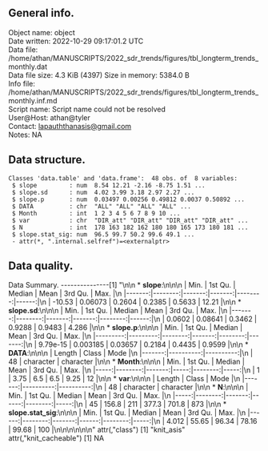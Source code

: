 <!-- This is a markdown file. -->


 General info.
---------------

Object name:    object      
Date written:   2022-10-29 09:17:01.2 UTC  
Data file:      /home/athan/MANUSCRIPTS/2022_sdr_trends/figures/tbl_longterm_trends_monthly.dat      
Data file size: 4.3 KiB (4397) 
Size in memory: 5384.0 B      
Info file:      /home/athan/MANUSCRIPTS/2022_sdr_trends/figures/tbl_longterm_trends_monthly.inf.md      
Script name:    Script name could not be resolved      
User@Host:      athan@tyler   
Contact:        <lapauththanasis@gmail.com>      
Notes:          NA      


 Data structure.
-----------------

```
Classes 'data.table' and 'data.frame':	48 obs. of  8 variables:
 $ slope         : num  8.54 12.21 -2.16 -8.75 1.51 ...
 $ slope.sd      : num  4.02 3.99 3.18 2.97 2.27 ...
 $ slope.p       : num  0.03497 0.00256 0.49812 0.0037 0.50892 ...
 $ DATA          : chr  "ALL" "ALL" "ALL" "ALL" ...
 $ Month         : int  1 2 3 4 5 6 7 8 9 10 ...
 $ var           : chr  "DIR_att" "DIR_att" "DIR_att" "DIR_att" ...
 $ N             : int  178 163 182 162 180 180 165 173 180 181 ...
 $ slope.stat_sig: num  96.5 99.7 50.2 99.6 49.1 ...
 - attr(*, ".internal.selfref")=<externalptr> 
```


 Data quality.
---------------
 Data Summary.
---------------[1] "\n\n  * **slope**:\n\n\n    |   Min. | 1st Qu. | Median |   Mean | 3rd Qu. |  Max. |\n    |-------:|--------:|-------:|-------:|--------:|------:|\n    | -10.53 | 0.06073 | 0.2604 | 0.2385 |  0.5633 | 12.21 |\n\n  * **slope.sd**:\n\n\n    |   Min. | 1st Qu. | Median |   Mean | 3rd Qu. |  Max. |\n    |-------:|--------:|-------:|-------:|--------:|------:|\n    | 0.0602 | 0.08641 | 0.3462 | 0.9288 |  0.9483 | 4.286 |\n\n  * **slope.p**:\n\n\n    |     Min. |  1st Qu. |  Median |   Mean | 3rd Qu. |   Max. |\n    |---------:|---------:|--------:|-------:|--------:|-------:|\n    | 9.79e-15 | 0.003185 | 0.03657 | 0.2184 |  0.4435 | 0.9599 |\n\n  * **DATA**:\n\n\n    | Length |     Class |      Mode |\n    |-------:|----------:|----------:|\n    |     48 | character | character |\n\n  * **Month**:\n\n\n    | Min. | 1st Qu. | Median | Mean | 3rd Qu. | Max. |\n    |-----:|--------:|-------:|-----:|--------:|-----:|\n    |    1 |    3.75 |    6.5 |  6.5 |    9.25 |   12 |\n\n  * **var**:\n\n\n    | Length |     Class |      Mode |\n    |-------:|----------:|----------:|\n    |     48 | character | character |\n\n  * **N**:\n\n\n    | Min. | 1st Qu. | Median |  Mean | 3rd Qu. | Max. |\n    |-----:|--------:|-------:|------:|--------:|-----:|\n    |   45 |   156.8 |    211 | 377.3 |   701.8 |  873 |\n\n  * **slope.stat_sig**:\n\n\n    |  Min. | 1st Qu. | Median |  Mean | 3rd Qu. | Max. |\n    |------:|--------:|-------:|------:|--------:|-----:|\n    | 4.012 |   55.65 |  96.34 | 78.16 |   99.68 |  100 |\n\n\n<!-- end of list -->\n\n\n"
attr(,"class")
[1] "knit_asis"
attr(,"knit_cacheable")
[1] NA
